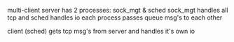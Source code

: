 multi-client
server has 2 processes: sock_mgt & sched
sock_mgt handles all tcp and sched handles io
each process passes queue msg's to each other

client (sched) gets tcp msg's from server and
handles it's own io

